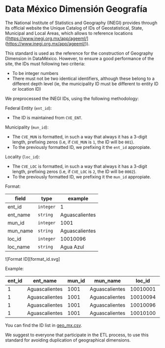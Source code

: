 # Data México Dimensión Geografía

The National Institute of Statistics and Geography (INEGI) provides through its official website the Unique Catalog of IDs of Geostatistical, State, Municipal and Local Areas, which allows to reference locations ([https://www.inegi.org.mx/app/ageeml/] (https://www.inegi.org.mx/app/ageeml/)).

This standard is used as the reference for the construction of Geography Dimension in DataMéxico. However, to ensure a good performance of the site, the IDs must following two criteria:

- To be integer numbers
- There must not be two identical identifiers, although these belong to a different depth level (ie, the municipality ID must be different to entity ID or location ID)

We preprocessed the INEGI IDs, using the following methodology:

Federal Entity (`ent_id`): 
- The ID is maintained from `CVE_ENT`.

Municipality (`mun_id`): 
- The `CVE_MUN` is formatted, in such a way that always it has a 3-digit length, prefixing zeros (i.e, if `CVE_MUN` is `1`, the ID will be `001`).
- To the previously formatted ID, we prefixing it the `ent_id` appropiate.

Locality (`loc_id`):
- The `CVE_LOC` is formatted, in such a way that always it has a 3-digit length, prefixing zeros (i.e, if `CVE_LOC` is `2`, the ID will be `0002`).
- To the previously formatted ID, we prefixing it the `mun_id` appropiate.

Format:

| field | type | example |
| ---- | ---- | ---- |
| ent_id | `integer` | 1 |
| ent_name | `string` | Aguascalientes |
| mun_id | `integer` | 1001 |
| mun_name | `string` | Aguascalientes |
| loc_id | `integer` | 10010096 |
| loc_name | `string` | Agua Azul |

![Format ID][format_id.svg]

Example:

| ent_id | ent_name | mun_id | mun_name | loc_id | loc_name |
| ---- | ---- | ---- | ---- | ---- | ---- |
| 1 | Aguascalientes | 1001 | Aguascalientes | 10010001 | Aguascalientes |
| 1 | Aguascalientes | 1001 | Aguascalientes | 10010094 | Granja Adelita |
| 1 | Aguascalientes | 1001 | Aguascalientes | 10010096 | Agua Azul |
| 1 | Aguascalientes | 1001 | Aguascalientes | 10010100 | Rancho Alegre |


You can find the ID list in [geo_mx.csv](geo_mx.csv).

We suggest to everyone that participate in the ETL process, to use this standard for  avoiding duplication of geographical dimensions.